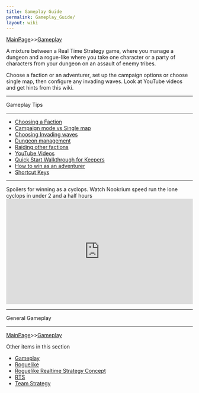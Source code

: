 ```yaml
---
title: Gameplay Guide
permalink: Gameplay_Guide/
layout: wiki
---
```


[MainPage](/keeperrl_wiki/ "wikilink")>>[Gameplay](/keeperrl_wiki/Gameplay "wikilink")

A mixture between a Real Time Strategy game, where you manage a dungeon and a rogue-like where you take one character or a party of characters from your dungeon on an assault of enemy tribes.

Choose a faction or an adventurer, set up the campaign options or choose single map, then configure any invading waves. Look at YouTube videos and get hints from this wiki.

<hr>
Gameplay Tips                                 
<hr>

-   [Choosing a Faction](/keeperrl_wiki/Alternative_Keeper_Characters "wikilink")
-   [Campaign mode vs Single map](/keeperrl_wiki/Campaign_Mode "wikilink")
-   [Choosing Invading waves](/keeperrl_wiki/Endless_Mode "wikilink") 
-   [Dungeon management](/keeperrl_wiki/RTS "wikilink")
-   [Raiding other factions](/keeperrl_wiki/Roguelike "wikilink")
-   [YouTube Videos](/keeperrl_wiki/YouTube_Videos "wikilink")
-   [Quick Start Walkthrough for Keepers](/keeperrl_wiki/Quick_Start_Walkthrough "wikilink")
-   [How to win as an adventurer](/keeperrl_wiki/How_To_Win_As_An_Adventurer "wikilink")
-   [Shortcut Keys](/keeperrl_wiki/Shortcut_Keys "wikilink")

<hr>
Spoilers for winning as a cyclops.
Watch Nookrium speed run the lone cyclops in under 2 and a half hours
<div style="max-width: 560px; margin: 0 auto;">
  <div style="position: relative; padding-bottom: 56.25%; height: 0; overflow: hidden;">
    <iframe 
      src="https://www.youtube.com/embed/J-BfFLGzGAo" 
      title="YouTube video player" 
      frameborder="0" 
      allow="accelerometer; autoplay; clipboard-write; encrypted-media; gyroscope; picture-in-picture; web-share" 
      allowfullscreen
      style="position: absolute; top: 0; left: 0; width: 100%; height: 100%;">
    </iframe>
  </div>
</div>
<hr>
General Gameplay
<hr>

[MainPage](/keeperrl_wiki/ "wikilink")>>[Gameplay](/keeperrl_wiki/Gameplay "wikilink")

Other items in this section
-    [Gameplay](/keeperrl_wiki/Gameplay "wikilink")
-    [Roguelike](/keeperrl_wiki/Roguelike "wikilink")
-    [Roguelike Realtime Strategy Concept](/keeperrl_wiki/Roguelike_Realtime_Strategy_Concept "wikilink")
-    [RTS](/keeperrl_wiki/RTS "wikilink")
-    [Team Strategy](/keeperrl_wiki/Team_Strategy "wikilink")
